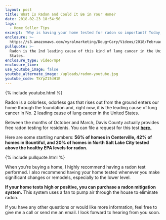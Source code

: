 ```yaml
---
layout: post
title: What Is Radon and Could It Be in Your Home?
date: 2018-02-23 18:54:50
tags:
  - Home Seller Tips
excerpt: 'Why is having your home tested for radon so important? Today, let’s find out.'
enclosure: >-
  https://s3.amazonaws.com/vyralmarketing/Doug+Cary/Videos/2018/February/Wasatch+Front+Real+Estate+Agent-+What+Is+Radon+and+Could+It+Be+in+Your+Home%253F.mp4
pullquote: >-
  Radon is the 2nd leading cause of this kind of lung cancer in the United
  States.
enclosure_type: video/mp4
enclosure_time:
use_youtube_image: false
youtube_alternate_image: /uploads/radon-youtube.jpg
youtube_code: TkYpZ15dH1E
---
```


{% include youtube.html %}

Radon is a colorless, odorless gas that rises out from the ground enters our home through the foundation and, right now, it is the leading cause of lung cancer in No. 2 leading cause of lung cancer in the United States.

Between the months of October and March, Davis County actually provides free radon testing for residents. You can file a request for this test **[here.](http://www.co.davis.ut.us/health/environmental-health-services/environmental_testing/radon/radon-form)**

Here are some startling numbers: **56% of homes in Centerville, 42% of homes in Bountiful, and 20% of homes in North Salt Lake City tested above the healthy EPA levels for radon.**

{% include pullquote.html %}

When you’re buying a home, I highly recommend having a radon test performed. I also recommend having your home tested whenever you make significant changes or remodels, especially to the lower level.

**If your home tests high or positive, you can purchase a radon mitigation system.** This system uses a fan to pump air through the house to eliminate radon.

If you have any other questions or would like more information, feel free to give me a call or send me an email. I look forward to hearing from you soon.